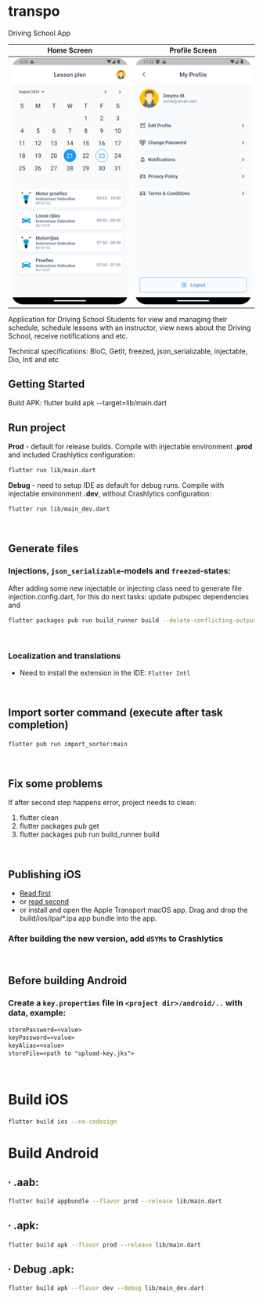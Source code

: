 # transpo

Driving School App

| Home Screen | Profile Screen                                                |
| ----------- |---------------------------------------------------------------|
| ![Home](./screenshots/home_screen.png "Home Screen") | ![Profile](./screenshots/profile_screen.png "Profile Screen") | 

Application for Driving School Students for view and managing their schedule, schedule lessons with an instructor, view news about the Driving School, receive notifications and etc.

Technical specifications: BloC, GetIt, freezed, json_serializable, injectable, Dio, Intl and etc

## Getting Started

Build APK: flutter build apk --target=lib/main.dart

## Run project
**Prod** - default for release builds.
Compile with injectable environment **.prod** and included Crashlytics configuration:
```sh
flutter run lib/main.dart
```

**Debug** - need to setup IDE as default for debug runs.
Compile with injectable environment **.dev**, without Crashlytics configuration:
```sh
flutter run lib/main_dev.dart
```

<br />

## Generate files
### Injections,  `json_serializable`-models and `freezed`-states:
After adding some new injectable or injecting class need to generate file injection.config.dart, for this do next tasks: update pubspec dependencies and
```sh
flutter packages pub run build_runner build --delete-conflicting-outputs
```

<br />

### Localization and translations
- Need to install the extension in the IDE: `Flutter Intl`

<br />

## Import sorter command (execute after task completion)
```sh
flutter pub run import_sorter:main
```

<br />

## Fix some problems
If after second step happens error, project needs to clean:

1. flutter clean
2. flutter packages pub get
3. flutter packages pub run build_runner build

<br />

## Publishing iOS
- [Read first](https://docs.flutter.dev/deployment/ios)
- or [read second](https://flutter-website-staging.firebaseapp.com/ios-release/)
- or install and open the Apple Transport macOS app. Drag and drop the build/ios/ipa/*.ipa app bundle into the app.

### After building the new version, add `dSYMs` to Crashlytics

<br />

## Before building Android
### Create a `key.properties` file in `<project dir>/android/..` with data, example:
```
storePassword=<value>
keyPassword=<value>
keyAlias=<value>
storeFile=<path to "upload-key.jks">
```

<br />

# Build iOS

```sh
flutter build ios --no-codesign
```

# Build Android

## &#8729; .aab:

```sh
flutter build appbundle --flavor prod --release lib/main.dart
```

## &#8729; .apk:

```sh
flutter build apk --flavor prod --release lib/main.dart
```

## &#8729; Debug .apk:

```sh
flutter build apk --flavor dev --debug lib/main_dev.dart
```
<br />
